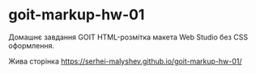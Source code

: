 # goit-markup-hw-01

Домашнє завдання GOIT HTML-розмітка макета Web Studio без CSS оформлення.

Жива сторінка https://serhei-malyshev.github.io/goit-markup-hw-01/

